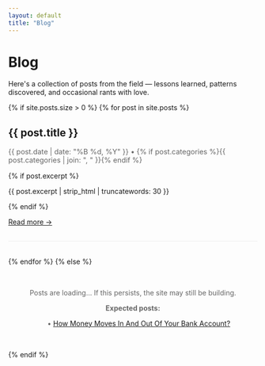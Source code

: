 ```yaml
---
layout: default
title: "Blog"
---
```


# Blog

Here's a collection of posts from the field — lessons learned, patterns discovered, and occasional rants with love.

{% if site.posts.size > 0 %}
  {% for post in site.posts %}
  <article style="margin-bottom: 2rem; padding-bottom: 1rem; border-bottom: 1px solid #eee;">
    <h2><a href="{{ post.url }}" style="text-decoration: none;">{{ post.title }}</a></h2>
    <p style="color: #666; font-size: 0.9rem;">
      <time>{{ post.date | date: "%B %d, %Y" }}</time> • 
      {% if post.categories %}{{ post.categories | join: ", " }}{% endif %}
    </p>
    {% if post.excerpt %}
      <p>{{ post.excerpt | strip_html | truncatewords: 30 }}</p>
    {% endif %}
    <p><a href="{{ post.url }}">Read more →</a></p>
  </article>
  {% endfor %}
{% else %}
  <div style="text-align: center; padding: 2rem; color: #666;">
    <p>Posts are loading... If this persists, the site may still be building.</p>
    <p><strong>Expected posts:</strong></p>
    <ul style="list-style: none;">
      <li>• <a href="/fintech/payments/2025/08/13/money-flow-bank-account.html">How Money Moves In And Out Of Your Bank Account?</a></li>
    </ul>
  </div>
{% endif %}

